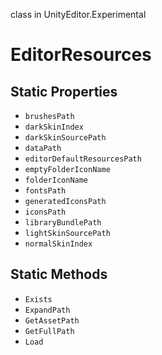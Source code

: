 class in UnityEditor.Experimental
# EditorResources

## Static Properties
- `brushesPath`
- `darkSkinIndex`
- `darkSkinSourcePath`
- `dataPath`
- `editorDefaultResourcesPath`
- `emptyFolderIconName`
- `folderIconName`
- `fontsPath`
- `generatedIconsPath`
- `iconsPath`
- `libraryBundlePath`
- `lightSkinSourcePath`
- `normalSkinIndex`
## Static Methods
- `Exists`
- `ExpandPath`
- `GetAssetPath`
- `GetFullPath`
- `Load`

